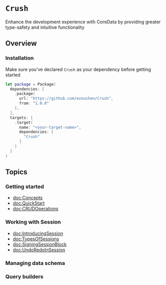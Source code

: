 # ``Crush``

Enhance the development experience with CoreData by providing greater type-safety and intuitive functionality

## Overview

### Installation

Make sure you've declared `Crush` as your dependency before getting started 

```swift
let package = Package(
  dependencies: [
    .package(
      url: "https://github.com/ezoushen/Crush",
      from: "1.0.0"
    ),
  ],
  targets: [
    .target(
      name: "<your-target-name>",
      dependencies: [
        "Crush"
      ]
    )
  ]
)
```

## Topics

### Getting started

- <doc:Concepts>
- <doc:QuickStart>
- <doc:CRUDOperations>

### Working with Session

- <doc:IntroducingSession>
- <doc:TypesOfSessions>
- <doc:SigningSessionBlock>
- <doc:UndoRedoInSession>

### Managing data schema

### Query builders 
